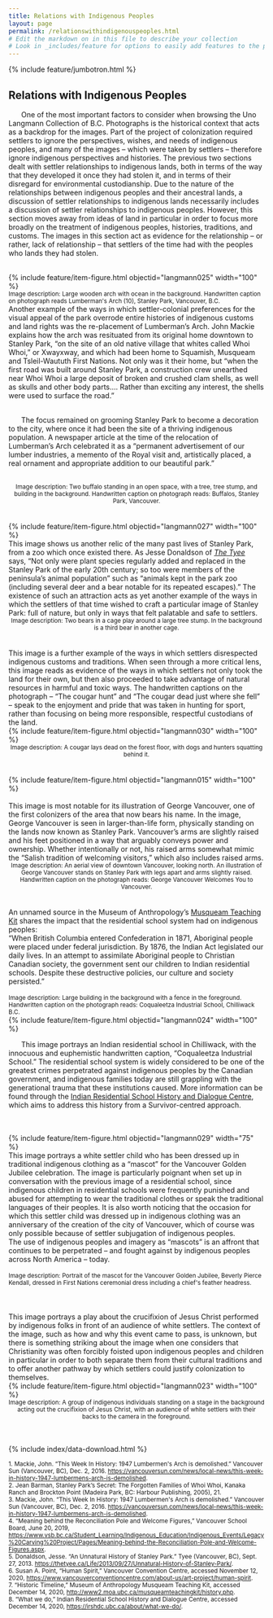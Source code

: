 ```yaml
---
title: Relations with Indigenous Peoples
layout: page
permalink: /relationswithindigenouspeoples.html
# Edit the markdown on in this file to describe your collection
# Look in _includes/feature for options to easily add features to the page
---
```


{% include feature/jumbotron.html %}

## Relations with Indigenous Peoples

<p style="text-indent: 25px;">One of the most important factors to consider when browsing the Uno Langmann Collection of B.C. Photographs is the historical context that acts as a backdrop for the images. Part of the project of colonization required settlers to ignore the perspectives, wishes, and needs of indigenous peoples, and many of the images – which were taken by settlers – therefore ignore indigenous perspectives and histories. The previous two sections dealt with settler relationships to indigenous lands, both in terms of the way that they developed it once they had stolen it, and in terms of their disregard for environmental custodianship. Due to the nature of the relationships between indigenous peoples and their ancestral lands, a discussion of settler relationships to indigenous lands necessarily includes a discussion of settler relationships to indigenous peoples. However, this section moves away from ideas of land in particular in order to focus more broadly on the treatment of indigenous peoples, histories, traditions, and customs. The images in this section act as evidence for the relationship – or rather, lack of relationship – that settlers of the time had with the peoples who lands they had stolen.<br><br>

<div class="container">
  <div class="row">
    <div class="col-sm-7">
      {% include feature/item-figure.html objectid="langmann025" width="100" %}<br>
      <small>Image description: Large wooden arch with ocean in the background. Handwritten caption on photograph reads Lumberman's Arch (10), Stanley Park, Vancouver, B.C.</small>
    </div>
    <div class="col-sm-5">
      Another example of the ways in which settler-colonial preferences for the visual appeal of the park overrode entire histories of indigenous customs and land rights was the re-placement of Lumberman’s Arch. John Mackie explains how the arch was resituated from its original home downtown to Stanley Park, “on the site of an old native village that whites called Whoi Whoi,” or Xwayxway, and which had been home to Squamish, Musqueam and Tsleil-Waututh First Nations.  Not only was it their home, but “when the first road was built around Stanley Park, a construction crew unearthed near Whoi Whoi a large deposit of broken and crushed clam shells, as well as skulls and other body parts.... Rather than exciting any interest, the shells were used to surface the road.” 
    </div>
  </div>
</div>
<br><p style="text-indent: 25px;">The focus remained on grooming Stanley Park to become a decoration to the city, where once it had been the site of a thriving indigenous population. A newspaper article at the time of the relocation of Lumberman’s Arch celebrated it as a “permanent advertisement of our lumber industries, a memento of the Royal visit and, artistically placed, a real ornament and appropriate addition to our beautiful park.”<br><br>

<center><small>Image description: Two buffalo standing in an open space, with a tree, tree stump, and building in the background. Handwritten caption on photograph reads: Buffalos, Stanley Park, Vancouver.</small></center><br><br>

<div class="container">
  <div class="row">
    <div class="col-sm">
      {% include feature/item-figure.html objectid="langmann027" width="100" %}
    </div>
    <div class="col-sm">
      This image shows us another relic of the many past lives of Stanley Park, from a zoo which once existed there. As Jesse Donaldson of <a href="https://thetyee.ca/Life/2013/09/27/Unnatural-History-of-Stanley-Park/"><i>The Tyee</i></a> says, “Not only were plant species regularly added and replaced in the Stanley Park of the early 20th century; so too were members of the peninsula’s animal population” such as “animals kept in the park zoo (including several deer and a bear notable for its repeated escapes).”  The existence of such an attraction acts as yet another example of the ways in which the settlers of that time wished to craft a particular image of Stanley Park: full of nature, but only in ways that felt palatable and safe to settlers.
    </div>
  </div>
</div>

<center><small>Image description: Two bears in a cage play around a large tree stump. In the background is a third bear in another cage.</small></center><br><br>

<div class="container">
  <div class="row">
    <div class="col-sm">
      This image is a further example of the ways in which settlers disrespected indigenous customs and traditions. When seen through a more critical lens, this image reads as evidence of the ways in which settlers not only took the land for their own, but then also proceeded to take advantage of natural resources in harmful and toxic ways. The handwritten captions on the photograph – “The cougar hunt” and “The cougar dead just where she fell” – speak to the enjoyment and pride that was taken in hunting for sport, rather than focusing on being more responsible, respectful custodians of the land.
    </div>
    <div class="col-sm">
      {% include feature/item-figure.html objectid="langmann030" width="100" %}
    </div>
  </div>
</div>

<center><small>Image description: A cougar lays dead on the forest floor, with dogs and hunters squatting behind it.</small></center><br><br>

<div class="container">
  <div class="row">
    <div class="col-sm-7">
      {% include feature/item-figure.html objectid="langmann015" width="100" %}
    </div>
    <div class="col-sm-5">
     <br>This image is most notable for its illustration of George Vancouver, one of the first colonizers of the area that now bears his name. In the image, George Vancouver is seen in larger-than-life form, physically standing on the lands now known as Stanley Park. Vancouver’s arms are slightly raised and his feet positioned in a way that arguably conveys power and ownership. Whether intentionally or not, his raised arms somewhat mimic the “Salish tradition of welcoming visitors,” which also includes raised arms.
    </div>
  </div>
</div>

<center><small>Image description: An aerial view of downtown Vancouver, looking north. An illustration of George Vancouver stands on Stanley Park with legs apart and arms slightly raised. Handwritten caption on the photograph reads: George Vancouver Welcomes You to Vancouver.</small></center><br><br>

<div class="container">
  <div class="row">
    <div class="col-sm-4">
      An unnamed source in the Museum of Anthropology’s <a href="http://www2.moa.ubc.ca/musqueamteachingkit/history.php">Musqueam Teaching Kit</a> shares the impact that the residential school system had on indigenous peoples:<br>
      “When British Columbia entered Confederation in 1871, Aboriginal people were placed under federal jurisdiction. By 1876, the Indian Act legislated our daily lives. In an attempt to assimilate Aboriginal people to Christian Canadian society, the government sent our children to Indian residential schools. Despite these destructive policies, our culture and society persisted.” <br><br>
      <small>Image description: Large building in the background with a fence in the foreground. Handwritten caption on the photograph reads: Coqualeetza Industrial School, Chilliwack B.C.</small>
    </div>
    <div class="col-sm-8">
      {% include feature/item-figure.html objectid="langmann024" width="100" %}
    </div>
  </div>
</div>
<p style="text-indent: 25px;">This image portrays an Indian residential school in Chilliwack, with the innocuous and euphemistic handwritten caption, “Coqualeetza Industrial School.” The residential school system is widely considered to be one of the greatest crimes perpetrated against indigenous peoples by the Canadian government, and indigenous families today are still grappling with the generational trauma that these institutions caused. More information can be found through the <a href="https://irshdc.ubc.ca/about/what-we-do/">Indian Residential School History and Dialogue Centre</a>, which aims to address this history from a Survivor-centred approach.<br><br><br>

<div class="container">
  <div class="row">
    <div class="col-sm">
      {% include feature/item-figure.html objectid="langmann029" width="75" %} 
    </div>
    <div class="col-sm">
      This image portrays a white settler child who has been dressed up in traditional indigenous clothing as a “mascot” for the Vancouver Golden Jubilee celebration. The image is particularly poignant when set up in conversation with the previous image of a residential school, since indigenous children in residential schools were frequently punished and abused for attempting to wear the traditional clothes or speak the traditional languages of their peoples. It is also worth noticing that the occasion for which this settler child was dressed up in indigenous clothing was an anniversary of the creation of the city of Vancouver, which of course was only possible because of settler subjugation of indigenous peoples.<br>
The use of indigenous peoples and imagery as “mascots” is an affront that continues to be perpetrated – and fought against by indigenous peoples across North America – today.<br><br>
      <small>Image description: Portrait of the mascot for the Vancouver Golden Jubilee, Beverly Pierce Kendall, dressed in First Nations ceremonial dress including a chief's feather headress.</small>
    </div>
  </div>
</div><br><br>

<div class="container">
  <div class="row">
    <div class="col-sm-4">
      <br>This image portrays a play about the crucifixion of Jesus Christ performed by indigenous folks in front of an audience of white settlers. The context of the image, such as how and why this event came to pass, is unknown, but there is something striking about the image when one considers that Christianity was often forcibly foisted upon indigenous peoples and children in particular in order to both separate them from their cultural traditions and to offer another pathway by which settlers could justify colonization to themselves.<br>
    </div>
    <div class="col-sm-8">
      {% include feature/item-figure.html objectid="langmann023" width="100" %} 
    </div>
  </div>
</div>

<center><small>Image description: A group of indigenous individuals standing on a stage in the background acting out the crucifixion of Jesus Christ, with an audience of white settlers with their backs to the camera in the foreground.</small></center><br><br>

<div class="col-md-12">

   {% include index/data-download.html %}

</div>

<small>1. Mackie, John. “This Week In History: 1947 Lumbermen's Arch is demolished.” Vancouver Sun (Vancouver, BC), Dec. 2, 2016. <a href="https://vancouversun.com/news/local-news/this-week-in-history-1947-lumbermens-arch-is-demolished">https://vancouversun.com/news/local-news/this-week-in-history-1947-lumbermens-arch-is-demolished</a>.<br>
  2. Jean Barman, Stanley Park’s Secret: The Forgotten Families of Whoi Whoi, Kanaka Ranch and Brockton Point (Madeira Park, BC: Harbour Publishing, 2005), 21.<br>
  3. Mackie, John. “This Week In History: 1947 Lumbermen's Arch is demolished.” Vancouver Sun (Vancouver, BC), Dec. 2, 2016. <a href="https://vancouversun.com/news/local-news/this-week-in-history-1947-lumbermens-arch-is-demolished">https://vancouversun.com/news/local-news/this-week-in-history-1947-lumbermens-arch-is-demolished</a>.<br>
  4. “Meaning behind the Reconciliation Pole and Welcome Figures,” Vancouver School Board, June 20, 2019, <a href="https://www.vsb.bc.ca/Student_Learning/Indigenous_Education/Indigenous_Events/Legacy%20Carving%20Project/Pages/Meaning-behind-the-Reconciliation-Pole-and-Welcome-Figures.aspx">https://www.vsb.bc.ca/Student_Learning/Indigenous_Education/Indigenous_Events/Legacy%20Carving%20Project/Pages/Meaning-behind-the-Reconciliation-Pole-and-Welcome-Figures.aspx</a>.<br>
  5. Donaldson, Jesse. “An Unnatural History of Stanley Park.” Tyee (Vancouver, BC), Sept. 27, 2013. <a href="https://thetyee.ca/Life/2013/09/27/Unnatural-History-of-Stanley-Park/">https://thetyee.ca/Life/2013/09/27/Unnatural-History-of-Stanley-Park/</a>.<br>
  6. Susan A. Point, “Human Spirit,” Vancouver Convention Centre, accessed November 12, 2020, <a href="https://www.vancouverconventioncentre.com/about-us/art-project/human-spirit">https://www.vancouverconventioncentre.com/about-us/art-project/human-spirit</a>.<br>
  7. “Historic Timeline,” Museum of Anthropology Musqueam Teaching Kit, accessed December 14, 2020, <a href="http://www2.moa.ubc.ca/musqueamteachingkit/history.php">http://www2.moa.ubc.ca/musqueamteachingkit/history.php</a>.<br>
  8. “What we do,” Indian Residential School History and Dialogue Centre, accessed December 14, 2020, <a href="https://irshdc.ubc.ca/about/what-we-do/">https://irshdc.ubc.ca/about/what-we-do/</a>.<br>
